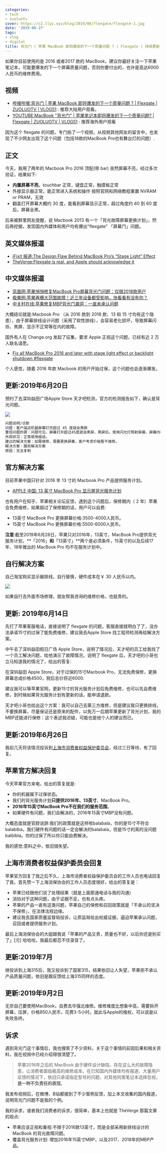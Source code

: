 ```yaml
---
categories:
- tech
- zuoluotv
cover: https://c2.llyz.xyz/blog/2019/06/flexgate/flexgate-1.jpg
date: '2019-06-27'
tags:
- vlog
- digital
title: 背光门 | 苹果 MacBook 即将爆发的下一个质量问题 ? | Flexgate | 持续更新
---
```


如果你目前使用的是 2016 或者2017 款的 MacBook，建议你最好关注一下苹果笔记本，可能要爆发的下一个屏幕质量问题，否则你要付出的，也许是高达6000人民币的维修费用。

## 视频

- [哔哩哔哩:背光门 | 苹果 MacBook 即将爆发的下一个质量问题 ? | Flexgate | ZUOLUOTV | VLOG51](https://www.bilibili.com/video/av55704329) : 推荐大陆用户观看。
- [YOUTUBE:MacBook "背光门" | 苹果笔记本即将爆发的下一个质量问题? | Flexgate | ZUOLUOTV | VLOG51](https://www.youtube.com/watch?v=GTmUV_tnS4c) : 推荐海外用户观看

因为这个 flexgate 的问题，专门拍了一个视频，从视频其他网友的留言中，也发现了不少网友出现了这个问题（包括18款的MacBook Pro也有舞台灯的问题）.

## 正文

今天，我用了两年的 Macbook Pro 2016 顶配(带 bar) 突然屏幕不亮，经过多次验证，结果如下:

- **内置屏幕不亮**，touchbar 正常，键盘正常，触摸板正常
- 外接显示器正常，能正常进入系统和操作 按照官网和网络教程重置 NVRAM or PRAM，无效
- 翻盖打开屏幕大概约 30 度，能看到屏幕显示正常，超过角度约 40 到 60 度后，屏幕全黑。

后来被群里网友提醒，说 Macbook 2013 有一个「背光故障屏幕更换计划」，然后再挖掘，发现国内外媒体和用户均有爆出"flexgate" 「屏幕门」问题。

## 英文媒体报道

- [iFixit 报道:The Design Flaw Behind MacBook Pro’s “Stage Light” Effect](https://zh.ifixit.com/News/flexgate)
- [TheVerge:Flexgate is real, and Apple should acknowledge it](https://www.theverge.com/2019/3/19/18271733/flexgate-display-problem-macbook-pro-apple)

## 中文媒体报道

- [凤凰网:苹果悄悄修复MacBook Pro屏幕背光门问题：仅限2018款用户](https://tech.ifeng.com/a/20190305/45324359_0.shtml)
- [极果网:苹果再曝大范围故障！近三年设备都受影响，快看看有没有你？](https://www.jiguo.com/article/article/73018.html)
- [中关村在线:苹果修复MBP背光门漏洞：一直未承认问题](https://news.zol.com.cn/711/7111273.html)

大概结论就是:Macbook Pro （从 2016 款到 2018 款、13 和 15 寸均有这个隐患），由于屏幕排线设计问题（采用了软性排线），会容易老化损坏，导致屏幕闪烁、黑屏、显示不正常等在内的故障。

国外有人在 Change.org 发起了征集，要求 Apple 正视这个问题，已经有近 2 万人联名请愿。

- [Fix all MacBook Pro 2016 and later with stage light effect or backlight shutdown #flexgate](https://www.change.org/p/apple-fix-all-macbook-pro-2016-and-later-with-stage-light-effect-or-backlight-shutdown-flexgate)

个人感觉，随着 2016 年款 Macbook 的用户开始过保，这个问题也会逐渐爆发。

## 更新:2019年6月20日

预约了去深圳益田广场Apple Store 天才吧检测，官方的检测报告如下，确认是背光问题。

![](https://c2.llyz.xyz/blog/2019/06/flexgate/flexgate-1.jpg)

```txt
问题说明/诊断
问题：客户描述机器屏幕打开超过 45 度就会黑屏
重现问题的骤：问题可见，屏幕打开超过45度就会黑屏，黑屏后，使用闪光灯照射屏幕，屏幕内有显示，但是背光不亮，确认背光灯问是题。
外观状况：正常使用痕迹。
建议的解决方案：如需维修，需要更换屏幕，客户考虑价格暫不维修。
解决方案：服务解决方案
原因：无法复制
```

## 官方解决方案

目前苹果中国只针对 2016 年 13 寸的 Macbook Pro 产品提供服务计划。

- [APPLE 中国: 13 英寸 MacBook Pro 显示屏背光服务计划](https://www.apple.com/cn/support/13-inch-macbook-pro-display-backlight-service/)

也有用户在知乎、苹果相关论坛反馈，遇到这个问题后，保修期内（ 2 年）苹果会免费维修，如果超过了保修期的话，用户可以自费:

- 13英寸 MacBook Pro 更换屏幕价格:3500-4000人民币。
- 15英寸 MacBook Pro 更换屏幕价格:5500-6000人民币。

**注意**:截至2019年6月28日，苹果只对2016年，13英寸，MacBook Pro提供背光服务计划，**「2016」**和**「13英寸」**两个是必须条件，15英寸的以及后续17年、18年推出的 MacBook Pro 均不在服务计划中。

## 自行解决方案

自己淘宝购买显示器排线，自行替换，硬件成本在￥ 30 人民币以内。

![](https://c2.llyz.xyz/share/flexgate.jpg)

如果自行去外面市场修理，朋友帮我咨询的维修价格，也挺贵的。

## 更新: 2019年6月14日

先打了苹果客服电话，直接说明了 flexgate 的问题，客服直接就明白了了，没办法承诺15寸的过保了能免费维修，建议我去Apple Store 找工程师检测再给解决方案。

中午去了深圳益田假日广场 Apple Store，说明了情况后，天才吧的员工给我找了一个员工解决问题，给他演示了故障情况，说明了 flexgate 后，天才吧的小哥也立马知道我的情况了，给出的答复:

在深圳益田 Apple Store，对于过保的15寸Macbook Pro，无法免费保修，更换屏幕总成价格4500，税后总价将近6000.

建议我可以等苹果官网，更新15寸的背光服务计划后免费维修，也可以先自费维修，到时候如果背光服务计划有更新的话，能申请退款。

天才吧小哥也给出这个方案：我可以自己去第三方维修，但是建议我只更换排线，不要换屏幕，尽量保证还是原来的配件，以免万一后期苹果更新了背光计划，我的MBP还能进行保修：这个表述我迟疑，可能也是他个人的建议而已。

## 更新:2019年6月26日

我前几天将该情况投诉到[上海市消费者权益保护委员会](https://www.315.sh.cn/)，经过三日等待，有了回复。

## 苹果官方解决回复

今天苹果官方来电，给出的答复就是:

- 你的机器属于过保状态。
- 我们的背光服务计划**只提供2016年、13英寸**、MacBook Pro。
- **2016年15英寸MacBook Pro不在我们的服务范围**。
- 如果硬件有问题，我们会解决的，2016年15英寸MBP没有问题。

大概态度就是官腔说辞:我们的政策就是这样啦balabala，你的是15寸不符合balablba，我们硬件有问题的话一定会解决的balabala，但是15寸的真的没问题balblbla。你的过保了所以你只能自费解决。

我的感觉:意料之中，依旧很失望。

## 上海市消费者权益保护委员会回复

苹果官方回复了我之后不久，上海市消费者权益保护委员会的工作人员也电话回复了我，首先赞一下上海消保协会的工作人员态度很好，给出的答复是：

- 苹果已经跟他们说了处理结果（就是上面那通电话与我的沟通）
- 消协对于这种问题，由于证据不足，也有点头疼。
- 苹果的产品一直有这类问题，苹果自己的保修和召回政策就是「不承认的坚决不保修」，在法律法规边缘。
- 建议我去国家质量监督局投诉，让质监局给出权威证据，逼迫苹果承认问题，召回或者提供服务计划。

最后上海消保协会的大姐跟我说「苹果的产品又贵，质量也不好，以后你还是别买了」\[污\] 哈哈哈，我最后都忍不住录音了。 ​​​​

## 更新:2019年7月

继投诉到上海315后，我又投诉到了国家315，结果依旧让人失望，苹果拒不承认产品质量问题，依旧是跟反馈给上海315同样的态度。

## 更新:2019年9月2日

无奈自己要使用MacBook，自费去华强北维修。维修难度比想象中高，需要拆开屏幕，压屏，价格850人民币，花费3-5小时。就此与Apple的维权，可以说是以失败告终。

## 诉求

遇到背光门这个事情后，我也搜索了不少资料，关于这个事情的前因后果和相关资料，我在视频中已经介绍得很清楚了。

> 苹果2016年之后的 MacBook 由于硬件设计缺陷，存在这么大的故障隐患，让消费者面临极高的维修成本。在已知国内外媒体均有报道、大量用户反馈的情况下，依旧只承诺指定型号的问题，对其他同类笔记本选择忽视，**是一种不负责任的表现**。

我发布视频后，在微博、B站都接到了不少案例反馈，加上本文收集的国内报道，说明背光门问题不是我的个例。

我的诉求，或者我们消费者的诉求，很简单，基本上也就是 TheVerge 那篇文章的观点:

- 苹果应该正视和重视:不限于2016款13英寸，而是全部采用新排线设计的 MacBook 的背光故障问题。
- 覆盖背光服务计划: 增加2016年15英寸MBP，以及2017、2018年的MBP产品。
